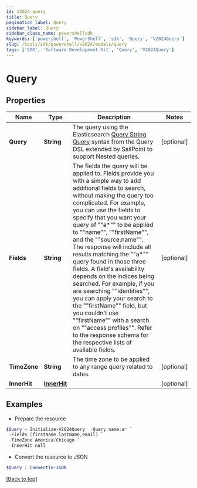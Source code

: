 ```yaml
---
id: v2024-query
title: Query
pagination_label: Query
sidebar_label: Query
sidebar_class_name: powershellsdk
keywords: ['powershell', 'PowerShell', 'sdk', 'Query', 'V2024Query']
slug: /tools/sdk/powershell/v2024/models/query
tags: ['SDK', 'Software Development Kit', 'Query', 'V2024Query']
---
```


# Query

## Properties

| Name | Type | Description | Notes |
| --- | --- | --- | --- |
| **Query** | **String** | The query using the Elasticsearch [Query String Query](https://www.elastic.co/guide/en/elasticsearch/reference/5.2/query-dsl-query-string-query.html#query-string) syntax from the Query DSL extended by SailPoint to support Nested queries. | [optional] |
| **Fields** | **String** | The fields the query will be applied to. Fields provide you with a simple way to add additional fields to search, without making the query too complicated. For example, you can use the fields to specify that you want your query of ""a*"" to be applied to ""name"", ""firstName"", and the ""source.name"". The response will include all results matching the ""a*"" query found in those three fields. A field's availability depends on the indices being searched. For example, if you are searching ""identities"", you can apply your search to the ""firstName"" field, but you couldn't use ""firstName"" with a search on ""access profiles"". Refer to the response schema for the respective lists of available fields. | [optional] |
| **TimeZone** | **String** | The time zone to be applied to any range query related to dates. | [optional] |
| **InnerHit** | [**InnerHit**](inner-hit) |  | [optional] |

## Examples

- Prepare the resource

```powershell
$Query = Initialize-V2024Query  -Query name:a* `
 -Fields [firstName,lastName,email] `
 -TimeZone America/Chicago `
 -InnerHit null
```

- Convert the resource to JSON

```powershell
$Query | ConvertTo-JSON
```

[[Back to top]](#)

